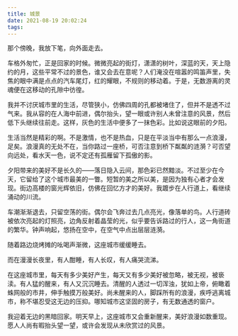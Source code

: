 ```yaml
---
title: 城景
date: 2021-08-19 20:02:24
tags:
---
```


那个傍晚，我放下笔，向外面走去。

车格外匆忙，正是回家的时候。微微亮起的街灯，潇潇的树叶，深蓝的天，天上隐约的月，这些平常不过的景色，谁又会去在意呢？人们淹没在喧嚣的鸣笛声里，失焦的眼中满是点点的汽车尾灯，红的耀眼，不规则的移动着。于是，无数游离的灵魂便在这移动的孔隙中彷徨。

我并不讨厌城市里的生活，尽管狭小，仿佛四周的孔都被堵住了，但并不是透不过气来。我从容的在人海中前进，偶尔抬头，望一眼或许别人未曾注意的风景，然后低下头继续往前走。这样，灰色的生活中便多了一抹色彩。比如说这眼前的夕阳。

生活当然是精彩的啊。不是激情，也不是热血，只是在平淡当中有那么一点浪漫，足矣。浪漫真的无处不在，当你路过一座桥，可否注意到桥下粼粼的涟漪？可否望向远处，看水天一色，说不定还有孤雁留下孤傲的影。

夕阳带来的美好不是长久的——落日隐入云间，那色彩已然黯淡。不过至少在今天，它留给了这个城市最美的一瞥。短暂的美之所以美，是因为独有心者才会发现。街边高楼的窗光辉依旧，仿佛在回忆方才的美好。我踱步在人行道上，看继续涌动的川流。

车潮渐渐退去，只留空荡的街。偶尔会飞奔过去几点亮光，像落单的鸟。人行道砖被依次亮起的灯照亮，边角反射着晶莹的光，似乎要告诉路过的行人，这一角街道的繁华。钟声响起，悠扬在空中，在空气中点出层层涟漪。

随着路边烧烤摊的吆喝声渐微，这座城市缓缓睡去。

而在漫漫长夜里，有人酣睡，有人长叹，有人痛哭流涕。

在这座城市里，每天有多少美好产生，每天又有多少美好被忽略，被无视，被亵渎。有人猛的醒来，有人又沉沉睡去。清醒的人透过一切浑浊，犹如上帝，俯瞰着蛛网般的市井，伸手触摸万般美好。尚未醒来的人，脚踩所有的浪漫，疾呼逃离城市，称不堪忍受这无边的压抑。哪知城市这坚固的房子，有无数通透的窗户。

 我迎着无边的黑暗回家。明天早上，这座城市又会重新醒来，美好浪漫如数重现。愿人人尚有暇抬头望一望，或许会发现从未欣赏过的风景。
